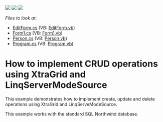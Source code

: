 <!-- default badges list -->
![](https://img.shields.io/endpoint?url=https://codecentral.devexpress.com/api/v1/VersionRange/128629596/12.2.10%2B)
[![](https://img.shields.io/badge/Open_in_DevExpress_Support_Center-FF7200?style=flat-square&logo=DevExpress&logoColor=white)](https://supportcenter.devexpress.com/ticket/details/E4498)
[![](https://img.shields.io/badge/📖_How_to_use_DevExpress_Examples-e9f6fc?style=flat-square)](https://docs.devexpress.com/GeneralInformation/403183)
<!-- default badges end -->
<!-- default file list -->
*Files to look at*:

* [EditForm.cs](./CS/LinqServerModeSource/EditForm.cs) (VB: [EditForm.vb](./VB/LinqServerModeSource/EditForm.vb))
* [Form1.cs](./CS/LinqServerModeSource/Form1.cs) (VB: [Form1.vb](./VB/LinqServerModeSource/Form1.vb))
* [Person.cs](./CS/LinqServerModeSource/Person.cs) (VB: [Person.vb](./VB/LinqServerModeSource/Person.vb))
* [Program.cs](./CS/LinqServerModeSource/Program.cs) (VB: [Program.vb](./VB/LinqServerModeSource/Program.vb))
<!-- default file list end -->
# How to implement CRUD operations using XtraGrid and LinqServerModeSource


<p>This example demonstrates how to implement create, update and delete operations using XtraGrid and LinqServeModeSource.</p><p>This example works with the standard SQL Northwind database.</p>

<br/>


